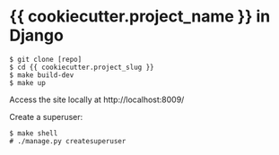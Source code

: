 # {{ cookiecutter.project_name }} in Django 

    $ git clone [repo]
    $ cd {{ cookiecutter.project_slug }}
    $ make build-dev
    $ make up

Access the site locally at http://localhost:8009/

Create a superuser:

    $ make shell
    # ./manage.py createsuperuser
